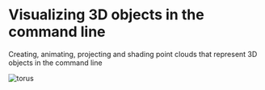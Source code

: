 # Visualizing 3D objects in the command line
Creating, animating, projecting and shading point clouds that represent 3D objects in the command line

![torus](https://github.com/RensterMaat/orbit/assets/55526770/fa8bb460-9064-4815-b663-3c14860a6c65)
